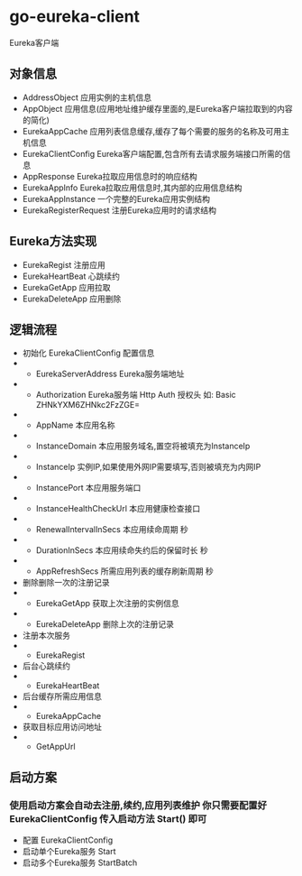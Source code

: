 # go-eureka-client
Eureka客户端

## 对象信息
- AddressObject 应用实例的主机信息
- AppObject 应用信息(应用地址维护缓存里面的,是Eureka客户端拉取到的内容的简化)
- EurekaAppCache 应用列表信息缓存,缓存了每个需要的服务的名称及可用主机信息
- EurekaClientConfig Eureka客户端配置,包含所有去请求服务端接口所需的信息
- AppResponse Eureka拉取应用信息时的响应结构
- EurekaAppInfo Eureka拉取应用信息时,其内部的应用信息结构
- EurekaAppInstance 一个完整的Eureka应用实例结构
- EurekaRegisterRequest 注册Eureka应用时的请求结构
## Eureka方法实现
- EurekaRegist 注册应用
- EurekaHeartBeat 心跳续约
- EurekaGetApp 应用拉取
- EurekaDeleteApp 应用删除
## 逻辑流程
- 初始化 EurekaClientConfig 配置信息
- - EurekaServerAddress Eureka服务端地址
- - Authorization Eureka服务端 Http Auth 授权头 如: Basic ZHNkYXM6ZHNkc2FzZGE=
- - AppName 本应用名称
- - InstanceDomain 本应用服务域名,置空将被填充为InstanceIp
- - InstanceIp 实例IP,如果使用外网IP需要填写,否则被填充为内网IP
- - InstancePort 本应用服务端口
- - InstanceHealthCheckUrl 本应用健康检查接口
- - RenewalIntervalInSecs 本应用续命周期 秒
- - DurationInSecs 本应用续命失约后的保留时长 秒
- - AppRefreshSecs 所需应用列表的缓存刷新周期 秒
- 删除删除一次的注册记录
- - EurekaGetApp  获取上次注册的实例信息
- - EurekaDeleteApp 删除上次的注册记录
- 注册本次服务
- - EurekaRegist
- 后台心跳续约
- - EurekaHeartBeat
- 后台缓存所需应用信息
- - EurekaAppCache
- 获取目标应用访问地址
- - GetAppUrl
## 启动方案
### 使用启动方案会自动去注册,续约,应用列表维护 你只需要配置好 EurekaClientConfig 传入启动方法 Start() 即可
- 配置 EurekaClientConfig
- 启动单个Eureka服务 Start
- 启动多个Eureka服务 StartBatch